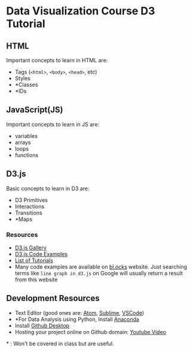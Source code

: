# Data Visualization Course D3 Tutorial



## HTML

Important concepts to learn in HTML are:
* Tags (`<html>`, `<body>`, `<head>`, etc)
* Styles
* *Classes
* *IDs

## JavaScript(JS)
Important concepts to learn in JS are:
* variables
* arrays
* loops
* functions

## D3.js
Basic concepts to learn in D3 are:
* D3 Primitives
* Interactions
* Transitions
* *Maps

### Resources
* [D3.js Gallery](https://github.com/d3/d3/wiki/gallery)
* [D3.js Code Examples](https://bl.ocks.org)
* [List of Tutorials](https://github.com/d3/d3/wiki/tutorials)
* Many code examples are available on [bl.ocks](https://bl.ocks.org) website. Just searching terms like `line graph in d3.js` on Google will usually return a result from this website

## Development Resources
* Text Editor (good ones are: [Atom](https://atom.io), [Sublime](https://www.sublimetext.com), [VSCode](https://code.visualstudio.com))
* *For Data Analysis using Python, Install [Anaconda](https://www.anaconda.com)
* Install [Github Desktop](https://desktop.github.com)
* Hosting your project online on Github domain: [Youtube Video]()


\* : Won't be covered in class but are useful.
